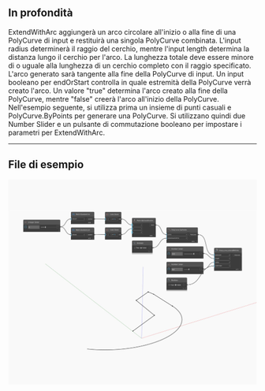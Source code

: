 ## In profondità
ExtendWithArc aggiungerà un arco circolare all'inizio o alla fine di una PolyCurve di input e restituirà una singola PolyCurve combinata. L'input radius determinerà il raggio del cerchio, mentre l'input length determina la distanza lungo il cerchio per l'arco. La lunghezza totale deve essere minore di o uguale alla lunghezza di un cerchio completo con il raggio specificato. L'arco generato sarà tangente alla fine della PolyCurve di input. Un input booleano per endOrStart controlla in quale estremità della PolyCurve verrà creato l'arco. Un valore "true" determina l'arco creato alla fine della PolyCurve, mentre "false" creerà l'arco all'inizio della PolyCurve. Nell'esempio seguente, si utilizza prima un insieme di punti casuali e PolyCurve.ByPoints per generare una PolyCurve. Si utilizzano quindi due Number Slider e un pulsante di commutazione booleano per impostare i parametri per ExtendWithArc.
___
## File di esempio

![ExtendWithArc](./Autodesk.DesignScript.Geometry.PolyCurve.ExtendWithArc_img.jpg)

